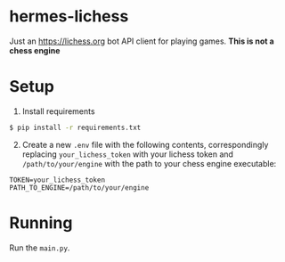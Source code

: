 # hermes-lichess
Just an https://lichess.org bot API client for playing games. **This is not a chess engine**

# Setup

1. Install requirements
```sh
$ pip install -r requirements.txt
```

2. Create a new `.env` file with the following contents, correspondingly replacing `your_lichess_token` with your lichess token and `/path/to/your/engine` with the path to your chess engine executable:
```env
TOKEN=your_lichess_token
PATH_TO_ENGINE=/path/to/your/engine
```

# Running

Run the `main.py`.
